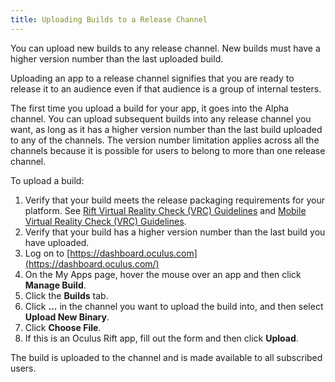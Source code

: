 ```yaml
---
title: Uploading Builds to a Release Channel
---
```


You can upload new builds to any release channel. New builds must have a higher version number than the last uploaded build.

Uploading an app to a release channel signifies that you are ready to release it to an audience even if that audience is a group of internal testers.

The first time you upload a build for your app, it goes into the Alpha channel. You can upload subsequent builds into any release channel you want, as long as it has a higher version number than the last build uploaded to any of the channels. The version number limitation applies across all the channels because it is possible for users to belong to more than one release channel.

To upload a build:

1. Verify that your build meets the release packaging requirements for your platform. See [Rift Virtual Reality Check (VRC) Guidelines](/distribute/latest/concepts/publish-rift-app-submission/ "Your Rift app must meet or exceed these guidelines to be considered for distribution on the Oculus Store.") and [Mobile Virtual Reality Check (VRC) Guidelines](/distribute/latest/concepts/publish-mobile-req/ "Your Mobile VR app must meet or exceed these guidelines to be considered for distribution on the Oculus Store.").
2. Verify that your build has a higher version number than the last build you have uploaded.
3. Log on to [https://dashboard.oculus.com](https://dashboard.oculus.com/)
4. On the My Apps page, hover the mouse over an app and then click **Manage Build**.
5. Click the **Builds** tab. 
6. Click **...** in the channel you want to upload the build into, and then select **Upload New Binary**.
7. Click **Choose File**.
8. If this is an Oculus Rift app, fill out the form and then click **Upload**.

The build is uploaded to the channel and is made available to all subscribed users.



